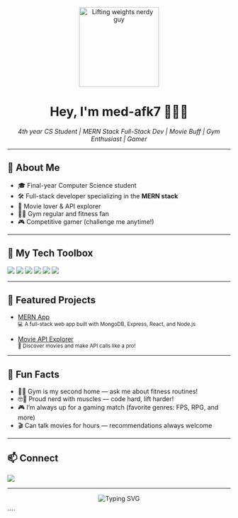 
<!-- Hi there 👋 I'm med-afk7! -->

<p align="center">
  <img src="https://media.giphy.com/media/13FrpeVH09Zrb2/giphy.gif" width="180" alt="Lifting weights nerdy guy"/>
</p>

<h1 align="center">Hey, I'm med-afk7 👨‍💻💪</h1>
<p align="center">
  <em>4th year CS Student | MERN Stack Full-Stack Dev | Movie Buff | Gym Enthusiast | Gamer</em>
</p>

---

## 🚀 About Me

- 🎓 Final-year Computer Science student 
- 🛠️ Full-stack developer specializing in the **MERN stack**
- 🍿 Movie lover & API explorer
- 🏋️‍♂️ Gym regular and fitness fan
- 🎮 Competitive gamer (challenge me anytime!)

---

## 🧰 My Tech Toolbox

<img src="https://img.shields.io/badge/Stack-MERN-green?style=for-the-badge&logo=mongodb&logoColor=white" />
<img src="https://img.shields.io/badge/JavaScript-F7DF1E?style=for-the-badge&logo=javascript&logoColor=black" />
<img src="https://img.shields.io/badge/React-61DAFB?style=for-the-badge&logo=react&logoColor=black" />
<img src="https://img.shields.io/badge/Node.js-339933?style=for-the-badge&logo=node.js&logoColor=white" />
<img src="https://img.shields.io/badge/Express.js-404D59?style=for-the-badge" />
<img src="https://img.shields.io/badge/MongoDB-4EA94B?style=for-the-badge&logo=mongodb&logoColor=white" />

---

## 📌 Featured Projects

- [MERN App](https://github.com/med-afk7/mern-app)  
  <sup>💻 A full-stack web app built with MongoDB, Express, React, and Node.js</sup>

- [Movie API Explorer](https://github.com/med-afk7/movie-api-calling)  
  <sup>🍿 Discover movies and make API calls like a pro!</sup>

---

## 🎯 Fun Facts

- 🏋️‍♂️ Gym is my second home — ask me about fitness routines!
- 🤓💪 Proud nerd with muscles — code hard, lift harder!
- 🎮 I’m always up for a gaming match (favorite genres: FPS, RPG, and more)
- 🎬 Can talk movies for hours — recommendations always welcome

---

## 📫 Connect

<p align="left">
  <a href="mailto:ahmedwaleedarman7@gmail.com"><img src="https://img.shields.io/badge/Email-D14836?style=flat&logo=gmail&logoColor=white"/></a>
</p>

---

<p align="center">
  <img src="https://readme-typing-svg.demolab.com?font=Fira+Code&duration=2500&pause=1000&color=13C2F8&center=true&vCenter=true&width=435&lines=Code+Hard%2C+Lift+Harder!+💪🤓;Building+something+awesome...;Let's+connect+and+collaborate!+🚀" alt="Typing SVG" />
</p>
````
